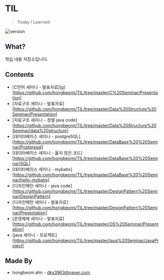 # TIL
> Today I Learned

![version](https://img.shields.io/badge/version-2019.01.01-blue.svg?style=flat-square&logo=github) 

## What?

학습 내용 저장소입니다.

## Contents

* [C언어 세미나 - 발표자료][g][https://github.com/hongbeomi/TIL/tree/master/C%20Seminar/Presentation]
* [자료구조 세미나 - 발표자료][https://github.com/hongbeomi/TIL/tree/master/Data%20Structure%20Seminar/Presentation]
* [자료구조 세미나 - 정렬 java code][https://github.com/hongbeomi/TIL/tree/master/Data%20Structure%20Seminar/data%20structure]
* [데이터베이스 세미나 - postgreSQL][https://github.com/hongbeomi/TIL/tree/master/DataBase%20%20Seminar/Postgresql]
* [데이터베이스 세미나 - 옳지 않은 코드][https://github.com/hongbeomi/TIL/tree/master/DataBase%20%20Seminar/SQL]
* [데이터베이스 세미나 - mybatis][https://github.com/hongbeomi/TIL/tree/master/DataBase%20%20Seminar/hello-mybatis]
* [디자인패턴 세미나 - java code][https://github.com/hongbeomi/TIL/tree/master/DesignPattern%20Seminar/DesignPattern]
* [디자인패턴 세미나 - 발표자료][https://github.com/hongbeomi/TIL/tree/master/DesignPattern%20Seminar/Presentation]
* [운영체제 세미나 - 발표자료][https://github.com/hongbeomi/TIL/tree/master/OS%20Seminar/Presentation]
* [java 세미나 - 프로젝트][https://github.com/hongbeomi/TIL/tree/master/java%20Seminar/JavaProject]

## Made By

- hongbeom ahn  - dks3963@naver.com

